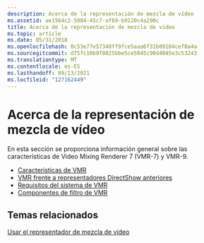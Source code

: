 ```yaml
---
description: Acerca de la representación de mezcla de vídeo
ms.assetid: ae1564c2-5084-45c7-af69-b9120c4a290c
title: Acerca de la representación de mezcla de vídeo
ms.topic: article
ms.date: 05/31/2018
ms.openlocfilehash: 0c53e77e57340ff9fce5aaa6f31b09104cef8a4a
ms.sourcegitcommit: d75fc10b9f0825bbe5ce5045c90d4045e3c53243
ms.translationtype: MT
ms.contentlocale: es-ES
ms.lasthandoff: 09/13/2021
ms.locfileid: "127162449"
---
```

# <a name="about-the-video-mixing-render"></a>Acerca de la representación de mezcla de vídeo

En esta sección se proporciona información general sobre las características de Video Mixing Renderer 7 (VMR-7) y VMR-9.

-   [Características de VMR](features-of-the-vmr.md)
-   [VMR frente a representadores DirectShow anteriores](vmr-vs--previous-directshow-renderers.md)
-   [Requisitos del sistema de VMR](vmr-system-requirements.md)
-   [Componentes de filtro de VMR](vmr-filter-components.md)

## <a name="related-topics"></a>Temas relacionados

<dl> <dt>

[Usar el representador de mezcla de vídeo](using-the-video-mixing-renderer.md)
</dt> </dl>

 

 



